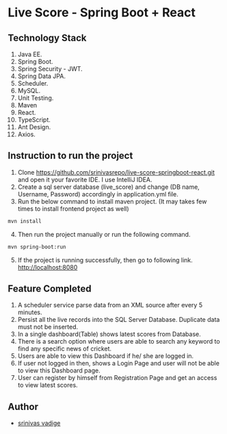 # Live Score - Spring Boot + React

## Technology Stack

1. Java EE.
2. Spring Boot.
3. Spring Security - JWT.
4. Spring Data JPA.
5. Scheduler.
6. MySQL.
7. Unit Testing.
8. Maven
9. React.
10. TypeScript.
11. Ant Design.
12. Axios.


## Instruction to run the project

1. Clone https://github.com/srinivasrepo/live-score-springboot-react.git and open it your favorite IDE. I use IntelliJ IDEA.
2. Create a sql server database (live_score) and change (DB name, Username, Password) accordingly in application.yml file.
3. Run the below command to install maven project. (It may takes few times to install frontend project as well)
```bash
mvn install
```
4. Then run the project manually or run the following command.
```bash
mvn spring-boot:run
```
5. If the project is running successfully, then go to following link.
[http://localhost:8080](http://localhost:8080)


## Feature Completed

1. A scheduler service parse data from an XML source after every
   5 minutes.
2. Persist all the live records into the SQL Server Database. Duplicate data must not be inserted.
3. In a single dashboard(Table) shows latest scores from Database.
4. There is a search option where users are able to search any keyword to find any specific news of cricket.
5. Users are able to view this Dashboard if he/ she are logged in.
6. If user not logged in then, shows a Login Page and user will not be able to view this Dashboard page.
7. User can register by himself from Registration Page and get an access to view latest scores.


## Author
- [srinivas vadige](https://www.linkedin.com/in/srinivas-vadige/)

